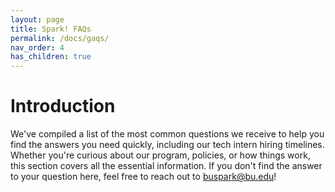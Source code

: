```yaml
---
layout: page
title: Spark! FAQs 
permalink: /docs/gaqs/
nav_order: 4
has_children: true
---
```


# Introduction

 We've compiled a list of the most common questions we receive to help you find the answers you need quickly, including our tech intern hiring timelines.
 Whether you're curious about our program, policies, or how things work, this section covers all the essential information. 
 If you don't find the answer to your question here, feel free to reach out to [buspark@bu.edu](mailto:buspark@bu.edu)!
